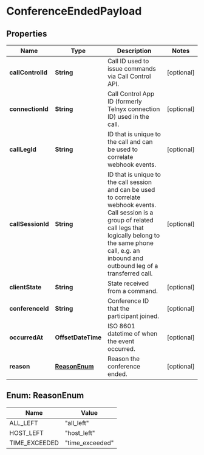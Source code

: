 

# ConferenceEndedPayload


## Properties

Name | Type | Description | Notes
------------ | ------------- | ------------- | -------------
**callControlId** | **String** | Call ID used to issue commands via Call Control API. |  [optional]
**connectionId** | **String** | Call Control App ID (formerly Telnyx connection ID) used in the call. |  [optional]
**callLegId** | **String** | ID that is unique to the call and can be used to correlate webhook events. |  [optional]
**callSessionId** | **String** | ID that is unique to the call session and can be used to correlate webhook events. Call session is a group of related call legs that logically belong to the same phone call, e.g. an inbound and outbound leg of a transferred call. |  [optional]
**clientState** | **String** | State received from a command. |  [optional]
**conferenceId** | **String** | Conference ID that the participant joined. |  [optional]
**occurredAt** | **OffsetDateTime** | ISO 8601 datetime of when the event occurred. |  [optional]
**reason** | [**ReasonEnum**](#ReasonEnum) | Reason the conference ended. |  [optional]



## Enum: ReasonEnum

Name | Value
---- | -----
ALL_LEFT | &quot;all_left&quot;
HOST_LEFT | &quot;host_left&quot;
TIME_EXCEEDED | &quot;time_exceeded&quot;



